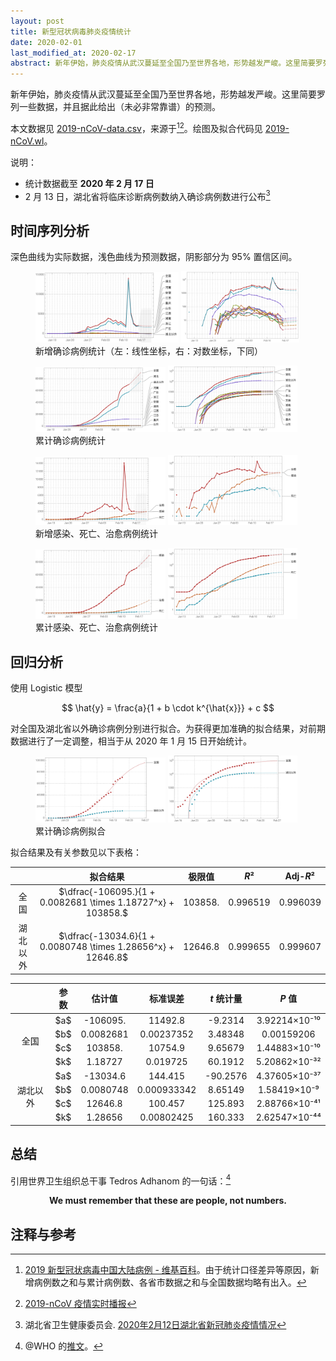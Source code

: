 ```yaml
---
layout: post
title: 新型冠状病毒肺炎疫情统计
date: 2020-02-01
last_modified_at: 2020-02-17
abstract: 新年伊始，肺炎疫情从武汉蔓延至全国乃至世界各地，形势越发严峻。这里简要罗列一些数据，并且据此给出（未必非常靠谱）的预测。
---
```


新年伊始，肺炎疫情从武汉蔓延至全国乃至世界各地，形势越发严峻。这里简要罗列一些数据，并且据此给出（未必非常靠谱）的预测。

本文数据见 [2019-nCoV-data.csv](https://github.com/stone-zeng/stone-zeng.github.io/blob/master/src/wuhan-coronavirus/2019-nCoV-data.csv)，来源于[^2019-nCoV-wiki][^2019-nCoV-tg]。绘图及拟合代码见 [2019-nCoV.wl](https://github.com/stone-zeng/stone-zeng.github.io/blob/master/src/wuhan-coronavirus/2019-nCoV.wl)。

[^2019-nCoV-wiki]: [2019 新型冠状病毒中国大陆病例 - 维基百科](https://zh.wikipedia.org/wiki/2019新型冠状病毒中国大陆病例)。由于统计口径差异等原因，新增病例数之和与累计病例数、各省市数据之和与全国数据均略有出入。
[^2019-nCoV-tg]: [2019-nCoV 疫情实时播报](https://t.me/nCoV2019)

说明：

- 统计数据截至 **2020 年 2 月 17 日**
- 2 月 13 日，湖北省将临床诊断病例数纳入确诊病例数进行公布[^hubei-02-13]

[^hubei-02-13]: 湖北省卫生健康委员会. [2020年2月12日湖北省新冠肺炎疫情情况](http://wjw.hubei.gov.cn/fbjd/dtyw/202002/t20200213_2025581.shtml)

## 时间序列分析

深色曲线为实际数据，浅色曲线为预测数据，阴影部分为 95% 置信区间。

<figure>
  <img src="/images/wuhan-coronavirus/2019-nCoV-new.svg" alt="2019-nCoV-new" style="width: 54%;">
  <img src="/images/wuhan-coronavirus/2019-nCoV-new-log.svg" alt="2019-nCoV-new-log" style="width: 44.5%;">
  <figcaption>新增确诊病例统计（左：线性坐标，右：对数坐标，下同）</figcaption>
</figure>

<figure>
  <img src="/images/wuhan-coronavirus/2019-nCoV-total.svg" alt="2019-nCoV-total" style="width: 49%;">
  <img src="/images/wuhan-coronavirus/2019-nCoV-total-log.svg" alt="2019-nCoV-total-log" style="width: 49%;">
  <figcaption>累计确诊病例统计</figcaption>
</figure>

<figure>
  <img src="/images/wuhan-coronavirus/2019-nCoV-new-death-recovered.svg" alt="2019-nCoV-new-death-recovered" style="width: 49%;">
  <img src="/images/wuhan-coronavirus/2019-nCoV-new-death-recovered-log.svg" alt="2019-nCoV-new-death-recovered-log" style="width: 49%;">
  <figcaption>新增感染、死亡、治愈病例统计</figcaption>
</figure>

<figure>
  <img src="/images/wuhan-coronavirus/2019-nCoV-death-recovered.svg" alt="2019-nCoV-death-recovered" style="width: 49%;">
  <img src="/images/wuhan-coronavirus/2019-nCoV-death-recovered-log.svg" alt="2019-nCoV-death-recovered-log" style="width: 49%;">
  <figcaption>累计感染、死亡、治愈病例统计</figcaption>
</figure>

## 回归分析

使用 Logistic 模型

$$
\hat{y} = \frac{a}{1 + b \cdot k^{\hat{x}}} + c
$$

对全国及湖北省以外确诊病例分别进行拟合。为获得更加准确的拟合结果，对前期数据进行了一定调整，相当于从 2020 年 1 月 15 日开始统计。

<figure>
  <img src="/images/wuhan-coronavirus/2019-nCoV-regression.svg" alt="2019-nCoV-regression" style="width: 49%;">
  <img src="/images/wuhan-coronavirus/2019-nCoV-regression-log.svg" alt="2019-nCoV-regression-log" style="width: 49%;">
  <figcaption>累计确诊病例拟合</figcaption>
</figure>

拟合结果及有关参数见以下表格：

<table style="width: 100%; text-align: center;">
  <thead>
    <tr>
      <th></th>
      <th>拟合结果</th>
      <th>极限值</th>
      <th><em>R</em>²</th>
      <th>Adj-<em>R</em>²</th>
    </tr>
  </thead>
  <tbody>
    <tr>
      <td>全国</td>
      <td>$\dfrac{-106095.}{1 + 0.0082681 \times 1.18727^x} + 103858.$</td>
      <td>103858.</td>
      <td>0.996519</td>
      <td>0.996039</td>
    </tr>
    <tr>
      <td>湖北以外</td>
      <td>$\dfrac{-13034.6}{1 + 0.0080748 \times 1.28656^x} + 12646.8$</td>
      <td>12646.8</td>
      <td>0.999655</td>
      <td>0.999607</td>
    </tr>
  </tbody>
</table>

<table style="width: 100%; text-align: center;">
  <thead>
    <tr>
      <th></th><th>参数</th><th>估计值</th><th>标准误差</th><th><em>t</em> 统计量</th><th><em>P</em> 值</th>
    </tr>
  </thead>
  <tbody>
    <tr>
      <td rowspan="4">全国</td>
      <td>$a$</td><td>-106095.</td><td>11492.8</td><td>-9.2314</td><td>3.92214×10⁻¹⁰</td>
    </tr>
    <tr>
      <td>$b$</td><td>0.0082681</td><td>0.00237352</td><td>3.48348</td><td>0.00159206</td>
    </tr>
    <tr>
      <td>$c$</td><td>103858.</td><td>10754.9</td><td>9.65679</td><td>1.44883×10⁻¹⁰</td>
    </tr>
    <tr>
      <td>$k$</td><td>1.18727</td><td>0.019725</td><td>60.1912</td><td>5.20862×10⁻³²</td>
    </tr>
    <tr>
      <td rowspan="4">湖北以外</td>
      <td>$a$</td><td>-13034.6</td><td>144.415</td><td>-90.2576</td><td>4.37605×10⁻³⁷</td>
    </tr>
    <tr>
      <td>$b$</td><td>0.0080748</td><td>0.000933342</td><td>8.65149</td><td>1.58419×10⁻⁹</td>
    </tr>
    <tr>
      <td>$c$</td><td>12646.8</td><td>100.457</td><td>125.893</td><td>2.88766×10⁻⁴¹</td>
    </tr>
    <tr>
      <td>$k$</td><td>1.28656</td><td>0.00802425</td><td>160.333</td><td>2.62547×10⁻⁴⁴</td>
    </tr>
  </tbody>
</table>

<!-- x⁰ x¹ x² x³ x⁴ x⁵ x⁶ x⁷ x⁸ x⁹ x⁺ x⁻ x⁼ x⁽ x⁾ xⁿ -->

## 总结

引用世界卫生组织总干事 Tedros Adhanom 的一句话：[^who-twitter]

[^who-twitter]: @WHO 的[推文](https://twitter.com/WHO/status/1222969618505093121)。

<p style="text-align: center">
<strong>We must remember that these are people, not numbers.</strong>
</p>

## 注释与参考

<div id="footnotes"></div>
